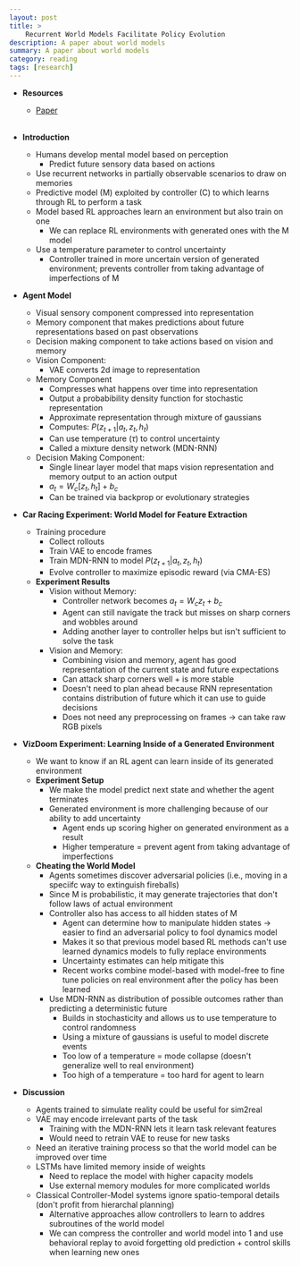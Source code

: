 ```yaml
---
layout: post
title: >
    Recurrent World Models Facilitate Policy Evolution
description: A paper about world models
summary: A paper about world models
category: reading
tags: [research]
---
```


* **Resources**
    - [Paper](https://arxiv.org/abs/1809.01999)
<br><br/>

* **Introduction**
    * Humans develop mental model based on perception
        * Predict future sensory data based on actions
    * Use recurrent networks in partially observable scenarios to draw on memories
    * Predictive model (M) exploited by controller (C) to which learns through RL to perform a task
    * Model based RL approaches learn an environment but also train on one
        * We can replace RL environments with generated ones with the M model
    * Use a temperature parameter to control uncertainty
        * Controller trained in more uncertain version of generated environment; prevents controller from taking advantage of imperfections of M
* **Agent Model**
    * Visual sensory component compressed into representation
    * Memory component that makes predictions about future representations based on past observations
    * Decision making component to take actions based on vision and memory
    * Vision Component:
        * VAE converts 2d image to representation
    * Memory Component
        * Compresses what happens over time into representation
        * Output a probabibility density function for stochastic representation
        * Approximate representation through mixture of gaussians
        * Computes: $P(z _{t+1} \vert a_t, z_t, h_t)$
        * Can use temperature ($\tau$) to control uncertainty
        * Called a mixture density network (MDN-RNN)
    * Decision Making Component:
        * Single linear layer model that maps vision representation and memory output to an action output
        * $a_t = W_c [z_t, h_t] + b_c$
        * Can be trained via backprop or evolutionary strategies
* **Car Racing Experiment: World Model for Feature Extraction**
    * Training procedure
        * Collect rollouts
        * Train VAE to encode frames
        * Train MDN-RNN to model $P(z _{t+1} \vert a_t, z_t, h_t)$
        * Evolve controller to maximize episodic reward (via CMA-ES)
    * **Experiment Results**
        * Vision without Memory:
            * Controller network becomes $a_t = W_c z_t + b_c$
            * Agent can still navigate the track but misses on sharp corners and wobbles around
            * Adding another layer to controller helps but isn't sufficient to solve the task
        * Vision and Memory:
            * Combining vision and memory, agent has good representation of the current state and future expectations
            * Can attack sharp corners well + is more stable
            * Doesn't need to plan ahead because RNN representation contains distribution of future which it can use to guide decisions
            * Does not need any preprocessing on frames $\rightarrow$ can take raw RGB pixels
* **VizDoom Experiment: Learning Inside of a Generated Environment**
    * We want to know if an RL agent can learn inside of its generated environment
    * **Experiment Setup**
        * We make the model predict next state and whether the agent terminates
        * Generated environment is more challenging because of our ability to add uncertainty
            * Agent ends up scoring higher on generated environment as a result
            * Higher temperature = prevent agent from taking advantage of imperfections
    * **Cheating the World Model**
        * Agents sometimes discover adversarial policies (i.e., moving in a speciifc way to extinguish fireballs)
        * Since M is probabilistic, it may generate trajectories that don't follow laws of actual environment
        * Controller also has access to all hidden states of M
            * Agent can determine how to manipulate hidden states $\rightarrow$ easier to find an adversarial policy to fool dynamics model
            * Makes it so that previous model based RL methods can't use learned dynamics models to fully replace environments
            * Uncertainty estimates can help mitigate this
            * Recent works combine model-based with model-free to fine tune policies on real environment after the policy has been learned
        * Use MDN-RNN as distribution of possible outcomes rather than predicting a deterministic future
            * Builds in stochasticity and allows us to use temperature to control randomness
            * Using a mixture of gaussians is useful to model discrete events 
            * Too low of a temperature = mode collapse (doesn't generalize well to real environment)
            * Too high of a temperature = too hard for agent to learn
* **Discussion**
    * Agents trained to simulate reality could be useful for sim2real
    * VAE may encode irrelevant parts of the task
        * Training with the MDN-RNN lets it learn task relevant features
        * Would need to retrain VAE to reuse for new tasks
    * Need an iterative training process so that the world model can be improved over time
    * LSTMs have limited memory inside of weights
        * Need to replace the model with higher capacity models
        * Use external memory modules for more complicated worlds
    * Classical Controller-Model systems ignore spatio-temporal details (don't profit from hierarchal planning)
        * Alternative approaches allow controllers to learn to addres subroutines of the world model
        * We can compress the controller and world model into 1 and use behavioral replay to avoid forgetting old prediction + control skills when learning new ones